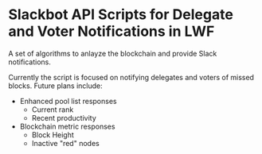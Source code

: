 # Slackbot API Scripts for Delegate and Voter Notifications in LWF
A set of algorithms to anlayze the blockchain and provide Slack notifications.

Currently the script is focused on notifying delegates and voters of missed blocks. Future plans include:

- Enhanced pool list responses
  - Current rank 
  - Recent productivity
- Blockchain metric responses
  - Block Height
  - Inactive "red" nodes

